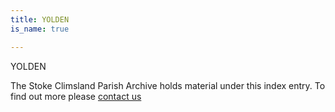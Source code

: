 ```yaml
---
title: YOLDEN
is_name: true

---
```


YOLDEN


The Stoke Climsland Parish Archive holds material under this index entry. To find out more please [contact us](/contact/)
